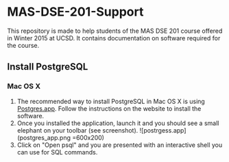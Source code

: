 # MAS-DSE-201-Support
This repository is made to help students of the MAS DSE 201 course offered in Winter 2015 at UCSD. It contains documentation on software required for the course.


## Install PostgreSQL

### Mac OS X

1. The recommended way to install PostgreSQL in Mac OS X is using [Postgres.app](http://postgresapp.com/). Follow the instructions on the website to install the software.
2. Once you installed the application, launch it and you should see a small elephant on your toolbar (see screenshot). ![postrgess.app](postgres_app.png =600x200)
3. Click on "Open psql" and you are presented with an interactive shell you can use for SQL commands.
